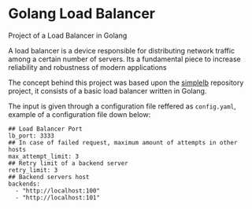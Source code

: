 # Golang Load Balancer
Project of a Load Balancer in Golang

A load balancer is a device responsible for distributing network traffic among a certain number of servers. Its a fundamental piece to increase reliability and robustness of modern applications

The concept behind this project was based upon the [simplelb](https://github.com/kasvith/simplelb) repository project, it consists of a basic load balancer written in Golang.

The input is given through a configuration file reffered as `config.yaml`,  example of a configuration file down below:

```
## Load Balancer Port
lb_port: 3333
## In case of failed request, maximum amount of attempts in other hosts
max_attempt_limit: 3
## Retry limit of a backend server 
retry_limit: 3
## Backend servers host
backends:
  - "http://localhost:100"
  - "http://localhost:101"
```

